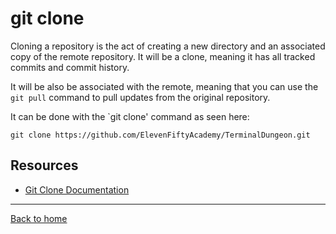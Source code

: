 # git clone

Cloning a repository is the act of creating a new directory and an associated copy of the remote repository. It will be a clone, meaning it has all tracked commits and commit history.

It will be also be associated with the remote, meaning that you can use the `git pull` command to pull updates from the original repository.

It can be done with the `git clone' command as seen here:

```
git clone https://github.com/ElevenFiftyAcademy/TerminalDungeon.git
```

## Resources

- [Git Clone Documentation](https://git-scm.com/docs/git-clone)

---
[Back to home](../README.md)